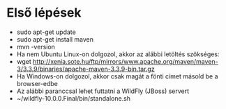 # Első lépések

- sudo apt-get update
- sudo apt-get install maven
- mvn -version
- Ha nem Ubuntu Linux-on dolgozol, akkor az alábbi letöltés szökséges:
- wget http://xenia.sote.hu/ftp/mirrors/www.apache.org/maven/maven-3/3.3.9/binaries/apache-maven-3.3.9-bin.tar.gz
- Ha Windows-on dolgozol, akkor csak magát a fönti címet másold be a browser-edbe
- Az alábbi paranccsal lehet futtatni a WildFly (JBoss) servert
-  ~/wildfly-10.0.0.Final/bin/standalone.sh
